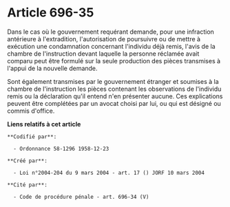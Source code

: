 # Article 696-35

Dans le cas où le gouvernement requérant demande, pour une infraction antérieure à l'extradition, l'autorisation de
poursuivre ou de mettre à exécution une condamnation concernant l'individu déjà remis, l'avis de la chambre de l'instruction
devant laquelle la personne réclamée avait comparu peut être formulé sur la seule production des pièces transmises à l'appui
de la nouvelle demande.

Sont également transmises par le gouvernement étranger et soumises à la chambre de l'instruction les pièces contenant les
observations de l'individu remis ou la déclaration qu'il entend n'en présenter aucune. Ces explications peuvent être
complétées par un avocat choisi par lui, ou qui est désigné ou commis d'office.

**Liens relatifs à cet article**

	**Codifié par**:

	  - Ordonnance 58-1296 1958-12-23

	**Créé par**:

	  - Loi n°2004-204 du 9 mars 2004 - art. 17 () JORF 10 mars 2004

	**Cité par**:

	  - Code de procédure pénale - art. 696-34 (V)
